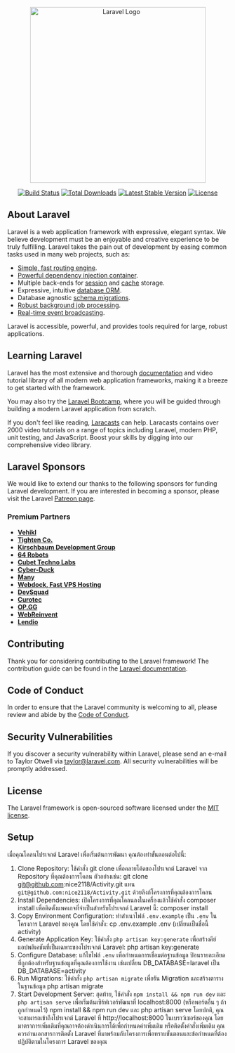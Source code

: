 <p align="center"><a href="https://laravel.com" target="_blank"><img src="https://raw.githubusercontent.com/laravel/art/master/logo-lockup/5%20SVG/2%20CMYK/1%20Full%20Color/laravel-logolockup-cmyk-red.svg" width="400" alt="Laravel Logo"></a></p>

<p align="center">
<a href="https://github.com/laravel/framework/actions"><img src="https://github.com/laravel/framework/workflows/tests/badge.svg" alt="Build Status"></a>
<a href="https://packagist.org/packages/laravel/framework"><img src="https://img.shields.io/packagist/dt/laravel/framework" alt="Total Downloads"></a>
<a href="https://packagist.org/packages/laravel/framework"><img src="https://img.shields.io/packagist/v/laravel/framework" alt="Latest Stable Version"></a>
<a href="https://packagist.org/packages/laravel/framework"><img src="https://img.shields.io/packagist/l/laravel/framework" alt="License"></a>
</p>

## About Laravel

Laravel is a web application framework with expressive, elegant syntax. We believe development must be an enjoyable and creative experience to be truly fulfilling. Laravel takes the pain out of development by easing common tasks used in many web projects, such as:

- [Simple, fast routing engine](https://laravel.com/docs/routing).
- [Powerful dependency injection container](https://laravel.com/docs/container).
- Multiple back-ends for [session](https://laravel.com/docs/session) and [cache](https://laravel.com/docs/cache) storage.
- Expressive, intuitive [database ORM](https://laravel.com/docs/eloquent).
- Database agnostic [schema migrations](https://laravel.com/docs/migrations).
- [Robust background job processing](https://laravel.com/docs/queues).
- [Real-time event broadcasting](https://laravel.com/docs/broadcasting).

Laravel is accessible, powerful, and provides tools required for large, robust applications.

## Learning Laravel

Laravel has the most extensive and thorough [documentation](https://laravel.com/docs) and video tutorial library of all modern web application frameworks, making it a breeze to get started with the framework.

You may also try the [Laravel Bootcamp](https://bootcamp.laravel.com), where you will be guided through building a modern Laravel application from scratch.

If you don't feel like reading, [Laracasts](https://laracasts.com) can help. Laracasts contains over 2000 video tutorials on a range of topics including Laravel, modern PHP, unit testing, and JavaScript. Boost your skills by digging into our comprehensive video library.

## Laravel Sponsors

We would like to extend our thanks to the following sponsors for funding Laravel development. If you are interested in becoming a sponsor, please visit the Laravel [Patreon page](https://patreon.com/taylorotwell).

### Premium Partners

- **[Vehikl](https://vehikl.com/)**
- **[Tighten Co.](https://tighten.co)**
- **[Kirschbaum Development Group](https://kirschbaumdevelopment.com)**
- **[64 Robots](https://64robots.com)**
- **[Cubet Techno Labs](https://cubettech.com)**
- **[Cyber-Duck](https://cyber-duck.co.uk)**
- **[Many](https://www.many.co.uk)**
- **[Webdock, Fast VPS Hosting](https://www.webdock.io/en)**
- **[DevSquad](https://devsquad.com)**
- **[Curotec](https://www.curotec.com/services/technologies/laravel/)**
- **[OP.GG](https://op.gg)**
- **[WebReinvent](https://webreinvent.com/?utm_source=laravel&utm_medium=github&utm_campaign=patreon-sponsors)**
- **[Lendio](https://lendio.com)**

## Contributing

Thank you for considering contributing to the Laravel framework! The contribution guide can be found in the [Laravel documentation](https://laravel.com/docs/contributions).

## Code of Conduct

In order to ensure that the Laravel community is welcoming to all, please review and abide by the [Code of Conduct](https://laravel.com/docs/contributions#code-of-conduct).

## Security Vulnerabilities

If you discover a security vulnerability within Laravel, please send an e-mail to Taylor Otwell via [taylor@laravel.com](mailto:taylor@laravel.com). All security vulnerabilities will be promptly addressed.

## License

The Laravel framework is open-sourced software licensed under the [MIT license](https://opensource.org/licenses/MIT).

## Setup

เมื่อคุณโคลนโปรเจกต์ Laravel เพื่อเริ่มต้นการพัฒนา คุณต้องทำขั้นตอนต่อไปนี้:
1. Clone Repository: ใช้คำสั่ง git clone เพื่อคลายโค้ดของโปรเจกต์ Laravel จาก Repository ที่คุณต้องการโคลน ตัวอย่างเช่น:
git clone git@github.com:nice2118/Activity.git
แทน `git@github.com:nice2118/Activity.git` ด้วยลิงก์โครงการที่คุณต้องการโคลน
2. Install Dependencies: เปิดโครงการที่คุณโคลนลงในเครื่องแล้วใช้คำสั่ง composer install เพื่อติดตั้งแพคเกจที่จำเป็นสำหรับโปรเจกต์ Laravel นี้:
composer install
3. Copy Environment Configuration: ทำสำเนาไฟล์ `.env.example` เป็น `.env` ในโครงการ Laravel ของคุณ โดยใช้คำสั่ง:
cp .env.example .env    (เปลี่ยนเป็นชื่อนี้ activity)
4. Generate Application Key: ใช้คำสั่ง `php artisan key:generate` เพื่อสร้างคีย์แอปพลิเคชันที่เป็นเฉพาะของโปรเจกต์ Laravel:
php artisan key:generate
5. Configure Database: แก้ไขไฟล์ `.env` เพื่อกำหนดการเชื่อมต่อฐานข้อมูล ป้อนรายละเอียดที่ถูกต้องสำหรับฐานข้อมูลที่คุณต้องการใช้งาน เช่นเปลี่ยน DB_DATABASE=laravel เป็น DB_DATABASE=activity
6. Run Migrations: ใช้คำสั่ง `php artisan migrate` เพื่อรัน Migration และสร้างตารางในฐานข้อมูล
php artisan migrate
7. Start Development Server: สุดท้าย, ใช้คำสั่ง `npm install && npm run dev` และ `php artisan serve` เพื่อเริ่มต้นเซิร์ฟเวอร์พัฒนาที่ localhost:8000 (หรือพอร์ตอื่น ๆ ถ้าถูกกำหนดไว้)
npm install && npm run dev และ php artisan serve
โดยปกติ, คุณจะสามารถเข้าถึงโปรเจกต์ Laravel ที่ http://localhost:8000 ในเบราว์เซอร์ของคุณ
โดยมาตราการเพิ่มเติมที่คุณอาจต้องดำเนินการได้เพื่อกำหนดค่าเพิ่มเติม หรือติดตั้งคำสั่งเพิ่มเติม คุณควรอ่านเอกสารการติดตั้ง Laravel ที่มาพร้อมกับโครงการเพื่อทราบขั้นตอนและข้อกำหนดที่ต้องปฏิบัติตามในโครงการ Laravel ของคุณ
